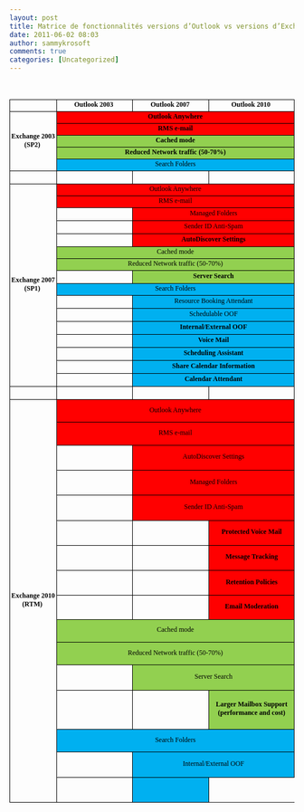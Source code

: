 ```yaml
---
layout: post
title: Matrice de fonctionnalités versions d’Outlook vs versions d’Exchange
date: 2011-06-02 08:03
author: sammykrosoft
comments: true
categories: [Uncategorized]
---
```

<p>&nbsp;<table style="line-height: normal; list-style-type: disc; border-collapse: collapse; mso-padding-bottom-alt: 0cm; mso-padding-left-alt: 0cm; mso-padding-right-alt: 0cm; mso-padding-top-alt: 0cm; mso-yfti-tbllook: 1184" border="0" cellspacing="0" cellpadding="0" width="857"><colgroup><col style="width: 88pt; mso-width-source: userset; mso-width-alt: 4992" width="117"><col style="width: 185pt; mso-width-source: userset; mso-width-alt: 10538" span="span" width="247"></colgroup><tbody>     <tr style="height: 13.5pt; mso-yfti-firstrow: yes; mso-yfti-irow: 0" height="18">       <td style="border-bottom: windowtext 1pt solid; border-left: windowtext 1pt solid; padding-bottom: 0cm; padding-left: 1px; padding-right: 1px; vertical-align: middle; border-top: windowtext 1pt solid; border-right: windowtext 1pt solid; padding-top: 0.25pt" class="xl65" height="18" width="117" align="center"><font face="Times New Roman"><font style="font-size: 10pt" color="#000000">&nbsp;</font></font></td>        <td style="border-bottom: windowtext 1pt solid; padding-left: 1px; padding-right: 1px; vertical-align: middle; border-top: windowtext 1pt solid; border-right: windowtext 1pt solid; padding-top: 1px" class="xl66" width="246" align="center"><font face="Calibri"><font color="#000000"><strong><font style="font-size: 9pt">Outlook 2003</font><span style="mso-spacerun: yes"><font style="font-size: 9pt">&nbsp;</font></span></strong></font></font></td>        <td style="border-bottom: windowtext 1pt solid; padding-left: 1px; padding-right: 1px; vertical-align: middle; border-top: windowtext 1pt solid; border-right: windowtext 1pt solid; padding-top: 1px" class="xl66" width="246" align="center"><font face="Calibri"><font color="#000000"><strong><font style="font-size: 9pt">Outlook 2007</font><span style="mso-spacerun: yes"><font style="font-size: 9pt">&nbsp;</font></span></strong></font></font></td>        <td style="border-bottom: windowtext 1pt solid; padding-left: 1px; padding-right: 1px; vertical-align: middle; border-top: windowtext 1pt solid; border-right: windowtext 1pt solid; padding-top: 1px" class="xl66" width="246" align="center"><font face="Calibri"><font color="#000000"><strong><font style="font-size: 9pt">Outlook 2010</font><span style="mso-spacerun: yes"><font style="font-size: 9pt">&nbsp;</font></span></strong></font></font></td>     </tr>      <tr style="height: 12.75pt; mso-yfti-irow: 1" height="17">       <td style="border-bottom: black 1pt solid; border-left: windowtext 1pt solid; padding-left: 1px; padding-right: 1px; vertical-align: middle; border-top: medium none; border-right: windowtext 1pt solid; padding-top: 1px" class="xl67" height="85" rowspan="5" width="117" align="center"><font face="Calibri"><font color="#000000"><strong><font style="font-size: 9pt">Exchange 2003 (SP2)</font><span style="mso-spacerun: yes"><font style="font-size: 9pt">&nbsp;</font></span></strong></font></font></td>        <td style="border-bottom: windowtext 1pt solid; border-left: medium none; background-color: red; padding-left: 1px; padding-right: 1px; vertical-align: middle; border-top: windowtext 1pt solid; border-right: black 1pt solid; padding-top: 1px" class="xl68" width="740" colspan="3" align="center"><font face="Calibri"><font style="font-size: 9pt" color="#000000"><strong>Outlook Anywhere</strong></font></font></td>     </tr>      <tr style="height: 12.75pt" height="17">       <td style="border-bottom: windowtext 1pt solid; border-left: medium none; background-color: red; padding-left: 1px; padding-right: 1px; vertical-align: middle; border-top: windowtext 1pt solid; border-right: black 1pt solid; padding-top: 1px" class="xl68" height="17" width="740" colspan="3" align="center"><font face="Calibri"><font style="font-size: 9pt" color="#000000"><strong>RMS e-mail</strong></font></font></td>     </tr>      <tr style="height: 12.75pt" height="17">       <td style="border-bottom: windowtext 1pt solid; border-left: medium none; background-color: #92d050; padding-left: 1px; padding-right: 1px; vertical-align: middle; border-top: windowtext 1pt solid; border-right: black 1pt solid; padding-top: 1px" class="xl72" height="17" width="740" colspan="3" align="center"><font face="Calibri"><font style="font-size: 9pt" color="#000000"><strong>Cached mode</strong></font></font></td>     </tr>      <tr style="height: 12.75pt" height="17">       <td style="border-bottom: windowtext 1pt solid; border-left: medium none; background-color: #92d050; padding-left: 1px; padding-right: 1px; vertical-align: middle; border-top: windowtext 1pt solid; border-right: black 1pt solid; padding-top: 1px" class="xl72" height="17" width="740" colspan="3" align="center"><font face="Calibri"><font style="font-size: 9pt" color="#000000"><strong>Reduced Network traffic (50-70%)</strong></font></font></td>     </tr>      <tr style="height: 12.75pt" height="17">       <td style="border-bottom: windowtext 1pt solid; border-left: medium none; background-color: #00b0f0; padding-left: 1px; padding-right: 1px; vertical-align: middle; border-top: windowtext 1pt solid; border-right: black 1pt solid; padding-top: 1px" class="xl76" height="17" width="740" colspan="3" align="center"><font face="Calibri"><font style="font-size: 9pt" color="#000000">Search Folders</font></font></td>     </tr>      <tr style="height: 15.75pt; mso-yfti-irow: 6" height="21">       <td style="border-bottom: windowtext 1pt solid; border-left: windowtext 1pt solid; padding-left: 1px; padding-right: 1px; vertical-align: middle; border-right: windowtext 1pt solid; padding-top: 1px" class="xl79" height="21" width="117" align="center"><font face="Times New Roman"><font style="font-size: 10pt" color="#000000">&nbsp;</font></font></td>        <td style="border-bottom: windowtext 1pt solid; padding-left: 1px; padding-right: 1px; vertical-align: middle; border-right: windowtext 1pt solid; padding-top: 1px" class="xl80" width="246" align="center"><font face="Calibri"><font style="font-size: 11pt" color="#000000">&nbsp;</font></font></td>        <td style="border-bottom: windowtext 1pt solid; padding-left: 1px; padding-right: 1px; vertical-align: middle; border-right: windowtext 1pt solid; padding-top: 1px" class="xl80" width="246" align="center"><font face="Calibri"><font style="font-size: 11pt" color="#000000">&nbsp;</font></font></td>        <td style="border-bottom: windowtext 1pt solid; padding-left: 1px; padding-right: 1px; vertical-align: middle; border-right: windowtext 1pt solid; padding-top: 1px" class="xl80" width="246" align="center"><font face="Calibri"><font style="font-size: 11pt" color="#000000">&nbsp;</font></font></td>     </tr>      <tr style="height: 12.75pt; mso-yfti-irow: 7" height="17">       <td style="border-bottom: black 1pt solid; border-left: windowtext 1pt solid; padding-left: 1px; padding-right: 1px; vertical-align: middle; border-top: medium none; border-right: windowtext 1pt solid; padding-top: 1px" class="xl67" height="316" rowspan="16" width="117" align="center"><font face="Calibri"><font color="#000000"><strong><font style="font-size: 9pt">Exchange 2007 (SP1)</font><span style="mso-spacerun: yes"><font style="font-size: 9pt">&nbsp;</font></span></strong></font></font></td>        <td style="border-bottom: windowtext 1pt solid; border-left: medium none; background-color: red; padding-left: 1px; padding-right: 1px; vertical-align: middle; border-top: windowtext 1pt solid; border-right: black 1pt solid; padding-top: 1px" class="xl81" width="740" colspan="3" align="center"><font face="Calibri"><font style="font-size: 9pt" color="#000000">Outlook Anywhere</font></font></td>     </tr>      <tr style="height: 12.75pt" height="17">       <td style="border-bottom: windowtext 1pt solid; border-left: medium none; background-color: red; padding-left: 1px; padding-right: 1px; vertical-align: middle; border-top: windowtext 1pt solid; border-right: black 1pt solid; padding-top: 1px" class="xl81" height="17" width="740" colspan="3" align="center"><font face="Calibri"><font style="font-size: 9pt" color="#000000">RMS e-mail</font></font></td>     </tr>      <tr style="height: 15.75pt" height="21">       <td style="border-bottom: windowtext 1pt solid; padding-left: 1px; padding-right: 1px; vertical-align: middle; border-right: windowtext 1pt solid; padding-top: 1px" class="xl80" height="21" width="246" align="center"><font face="Calibri"><font style="font-size: 11pt" color="#000000">&nbsp;</font></font></td>        <td style="border-bottom: windowtext 1pt solid; border-left: medium none; background-color: red; padding-left: 1px; padding-right: 1px; vertical-align: middle; border-top: windowtext 1pt solid; border-right: black 1pt solid; padding-top: 1px" class="xl81" width="493" colspan="2" align="center"><font face="Calibri"><font style="font-size: 9pt" color="#000000">Managed Folders</font></font></td>     </tr>      <tr style="height: 15.75pt" height="21">       <td style="border-bottom: windowtext 1pt solid; padding-left: 1px; padding-right: 1px; vertical-align: middle; border-right: windowtext 1pt solid; padding-top: 1px" class="xl80" height="21" width="246" align="center"><font face="Calibri"><font style="font-size: 11pt" color="#000000">&nbsp;</font></font></td>        <td style="border-bottom: windowtext 1pt solid; border-left: medium none; background-color: red; padding-left: 1px; padding-right: 1px; vertical-align: middle; border-top: windowtext 1pt solid; border-right: black 1pt solid; padding-top: 1px" class="xl81" width="493" colspan="2" align="center"><font face="Calibri"><font style="font-size: 9pt" color="#000000">Sender ID Anti-Spam</font></font></td>     </tr>      <tr style="height: 15.75pt" height="21">       <td style="border-bottom: windowtext 1pt solid; padding-left: 1px; padding-right: 1px; vertical-align: middle; border-right: windowtext 1pt solid; padding-top: 1px" class="xl80" height="21" width="246" align="center"><font face="Calibri"><font style="font-size: 11pt" color="#000000">&nbsp;</font></font></td>        <td style="border-bottom: windowtext 1pt solid; border-left: medium none; background-color: red; padding-left: 1px; padding-right: 1px; vertical-align: middle; border-top: windowtext 1pt solid; border-right: black 1pt solid; padding-top: 1px" class="xl68" width="493" colspan="2" align="center"><font face="Calibri"><font style="font-size: 9pt" color="#000000"><strong>AutoDiscover Settings</strong></font></font></td>     </tr>      <tr style="height: 12.75pt" height="17">       <td style="border-bottom: windowtext 1pt solid; border-left: medium none; background-color: #92d050; padding-left: 1px; padding-right: 1px; vertical-align: middle; border-top: windowtext 1pt solid; border-right: black 1pt solid; padding-top: 1px" class="xl84" height="17" width="740" colspan="3" align="center"><font face="Calibri"><font style="font-size: 9pt" color="#000000">Cached mode</font></font></td>     </tr>      <tr style="height: 12.75pt" height="17">       <td style="border-bottom: windowtext 1pt solid; border-left: medium none; background-color: #92d050; padding-left: 1px; padding-right: 1px; vertical-align: middle; border-top: windowtext 1pt solid; border-right: black 1pt solid; padding-top: 1px" class="xl84" height="17" width="740" colspan="3" align="center"><font face="Calibri"><font style="font-size: 9pt" color="#000000">Reduced Network traffic (50-70%)</font></font></td>     </tr>      <tr style="height: 15.75pt" height="21">       <td style="border-bottom: windowtext 1pt solid; padding-left: 1px; padding-right: 1px; vertical-align: middle; border-right: windowtext 1pt solid; padding-top: 1px" class="xl80" height="21" width="246" align="center"><font face="Calibri"><font style="font-size: 11pt" color="#000000">&nbsp;</font></font></td>        <td style="border-bottom: windowtext 1pt solid; border-left: medium none; background-color: #92d050; padding-left: 1px; padding-right: 1px; vertical-align: middle; border-top: windowtext 1pt solid; border-right: black 1pt solid; padding-top: 1px" class="xl72" width="493" colspan="2" align="center"><font face="Calibri"><font style="font-size: 9pt" color="#000000"><strong>Server Search</strong></font></font></td>     </tr>      <tr style="height: 12.75pt" height="17">       <td style="border-bottom: windowtext 1pt solid; border-left: medium none; background-color: #00b0f0; padding-left: 1px; padding-right: 1px; vertical-align: middle; border-top: windowtext 1pt solid; border-right: black 1pt solid; padding-top: 1px" class="xl76" height="17" width="740" colspan="3" align="center"><font face="Calibri"><font style="font-size: 9pt" color="#000000">Search Folders</font></font></td>     </tr>      <tr style="height: 15.75pt" height="21">       <td style="border-bottom: windowtext 1pt solid; padding-left: 1px; padding-right: 1px; vertical-align: middle; border-right: windowtext 1pt solid; padding-top: 1px" class="xl80" height="21" width="246" align="center"><font face="Calibri"><font style="font-size: 11pt" color="#000000">&nbsp;</font></font></td>        <td style="border-bottom: windowtext 1pt solid; border-left: medium none; background-color: #00b0f0; padding-left: 1px; padding-right: 1px; vertical-align: middle; border-top: windowtext 1pt solid; border-right: black 1pt solid; padding-top: 1px" class="xl76" width="493" colspan="2" align="center"><font face="Calibri"><font style="font-size: 9pt" color="#000000">Resource Booking Attendant</font></font></td>     </tr>      <tr style="height: 15.75pt" height="21">       <td style="border-bottom: windowtext 1pt solid; padding-left: 1px; padding-right: 1px; vertical-align: middle; border-right: windowtext 1pt solid; padding-top: 1px" class="xl80" height="21" width="246" align="center"><font face="Calibri"><font style="font-size: 11pt" color="#000000">&nbsp;</font></font></td>        <td style="border-bottom: windowtext 1pt solid; border-left: medium none; background-color: #00b0f0; padding-left: 1px; padding-right: 1px; vertical-align: middle; border-top: windowtext 1pt solid; border-right: black 1pt solid; padding-top: 1px" class="xl76" width="493" colspan="2" align="center"><font face="Calibri"><font style="font-size: 9pt" color="#000000">Schedulable OOF</font></font></td>     </tr>      <tr style="height: 15.75pt" height="21">       <td style="border-bottom: windowtext 1pt solid; padding-left: 1px; padding-right: 1px; vertical-align: middle; border-right: windowtext 1pt solid; padding-top: 1px" class="xl80" height="21" width="246" align="center"><font face="Calibri"><font style="font-size: 11pt" color="#000000">&nbsp;</font></font></td>        <td style="border-bottom: windowtext 1pt solid; border-left: medium none; background-color: #00b0f0; padding-left: 1px; padding-right: 1px; vertical-align: middle; border-top: windowtext 1pt solid; border-right: black 1pt solid; padding-top: 1px" class="xl87" width="493" colspan="2" align="center"><font face="Calibri"><font style="font-size: 9pt" color="#000000"><strong>Internal/External OOF</strong></font></font></td>     </tr>      <tr style="height: 15.75pt" height="21">       <td style="border-bottom: windowtext 1pt solid; padding-left: 1px; padding-right: 1px; vertical-align: middle; border-right: windowtext 1pt solid; padding-top: 1px" class="xl80" height="21" width="246" align="center"><font face="Calibri"><font style="font-size: 11pt" color="#000000">&nbsp;</font></font></td>        <td style="border-bottom: windowtext 1pt solid; border-left: medium none; background-color: #00b0f0; padding-left: 1px; padding-right: 1px; vertical-align: middle; border-top: windowtext 1pt solid; border-right: black 1pt solid; padding-top: 1px" class="xl87" width="493" colspan="2" align="center"><font face="Calibri"><font style="font-size: 9pt" color="#000000"><strong>Voice Mail</strong></font></font></td>     </tr>      <tr style="height: 15.75pt" height="21">       <td style="border-bottom: windowtext 1pt solid; padding-left: 1px; padding-right: 1px; vertical-align: middle; border-right: windowtext 1pt solid; padding-top: 1px" class="xl80" height="21" width="246" align="center"><font face="Calibri"><font style="font-size: 11pt" color="#000000">&nbsp;</font></font></td>        <td style="border-bottom: windowtext 1pt solid; border-left: medium none; background-color: #00b0f0; padding-left: 1px; padding-right: 1px; vertical-align: middle; border-top: windowtext 1pt solid; border-right: black 1pt solid; padding-top: 1px" class="xl87" width="493" colspan="2" align="center"><font face="Calibri"><font style="font-size: 9pt" color="#000000"><strong>Scheduling Assistant</strong></font></font></td>     </tr>      <tr style="height: 15.75pt" height="21">       <td style="border-bottom: windowtext 1pt solid; padding-left: 1px; padding-right: 1px; vertical-align: middle; border-right: windowtext 1pt solid; padding-top: 1px" class="xl80" height="21" width="246" align="center"><font face="Calibri"><font style="font-size: 11pt" color="#000000">&nbsp;</font></font></td>        <td style="border-bottom: windowtext 1pt solid; border-left: medium none; background-color: #00b0f0; padding-left: 1px; padding-right: 1px; vertical-align: middle; border-top: windowtext 1pt solid; border-right: black 1pt solid; padding-top: 1px" class="xl87" width="493" colspan="2" align="center"><font face="Calibri"><font style="font-size: 9pt" color="#000000"><strong>Share Calendar Information</strong></font></font></td>     </tr>      <tr style="height: 15.75pt" height="21">       <td style="border-bottom: windowtext 1pt solid; padding-left: 1px; padding-right: 1px; vertical-align: middle; border-right: windowtext 1pt solid; padding-top: 1px" class="xl80" height="21" width="246" align="center"><font face="Calibri"><font style="font-size: 11pt" color="#000000">&nbsp;</font></font></td>        <td style="border-bottom: windowtext 1pt solid; border-left: medium none; background-color: #00b0f0; padding-left: 1px; padding-right: 1px; vertical-align: middle; border-top: windowtext 1pt solid; border-right: black 1pt solid; padding-top: 1px" class="xl87" width="493" colspan="2" align="center"><font face="Calibri"><font style="font-size: 9pt" color="#000000"><strong>Calendar Attendant</strong></font></font></td>     </tr>      <tr style="height: 15.75pt; mso-yfti-irow: 23" height="21">       <td style="border-bottom: windowtext 1pt solid; border-left: windowtext 1pt solid; padding-left: 1px; padding-right: 1px; vertical-align: middle; border-right: windowtext 1pt solid; padding-top: 1px" class="xl79" height="21" width="117" align="center"><font face="Times New Roman"><font style="font-size: 10pt" color="#000000">&nbsp;</font></font></td>        <td style="border-bottom: windowtext 1pt solid; padding-left: 1px; padding-right: 1px; vertical-align: middle; border-right: windowtext 1pt solid; padding-top: 1px" class="xl80" width="246" align="center"><font face="Calibri"><font style="font-size: 11pt" color="#000000">&nbsp;</font></font></td>        <td style="border-bottom: windowtext 1pt solid; padding-left: 1px; padding-right: 1px; vertical-align: middle; border-right: windowtext 1pt solid; padding-top: 1px" class="xl80" width="246" align="center"><font face="Calibri"><font style="font-size: 11pt" color="#000000">&nbsp;</font></font></td>        <td style="border-bottom: windowtext 1pt solid; padding-left: 1px; padding-right: 1px; vertical-align: middle; border-right: windowtext 1pt solid; padding-top: 1px" class="xl80" width="246" align="center"><font face="Calibri"><font style="font-size: 11pt" color="#000000">&nbsp;</font></font></td>     </tr>      <tr style="height: 12.75pt; mso-yfti-irow: 24" height="17">       <td style="border-bottom: black 1pt solid; border-left: windowtext 1pt solid; padding-left: 1px; padding-right: 1px; vertical-align: middle; border-top: medium none; border-right: windowtext 1pt solid; padding-top: 1px" class="xl67" height="712" rowspan="35" width="117" align="center"><font face="Calibri"><font color="#000000"><strong><font style="font-size: 9pt">Exchange 2010 (RTM)</font><span style="mso-spacerun: yes"><font style="font-size: 9pt">&nbsp;</font></span></strong></font></font></td>        <td style="border-bottom: windowtext 1pt solid; border-left: medium none; background-color: red; padding-left: 1px; padding-right: 1px; vertical-align: middle; border-top: windowtext 1pt solid; border-right: black 1pt solid; padding-top: 1px" class="xl81" width="740" colspan="3" align="center"><font face="Calibri"><font style="font-size: 9pt" color="#000000">Outlook Anywhere</font></font></td>     </tr>      <tr style="height: 12.75pt" height="17">       <td style="border-bottom: windowtext 1pt solid; border-left: medium none; background-color: red; padding-left: 1px; padding-right: 1px; vertical-align: middle; border-top: windowtext 1pt solid; border-right: black 1pt solid; padding-top: 1px" class="xl81" height="17" width="740" colspan="3" align="center"><font face="Calibri"><font style="font-size: 9pt" color="#000000">RMS e-mail</font></font></td>     </tr>      <tr style="height: 15.75pt" height="21">       <td style="border-bottom: windowtext 1pt solid; padding-left: 1px; padding-right: 1px; vertical-align: middle; border-right: windowtext 1pt solid; padding-top: 1px" class="xl80" height="21" width="246" align="center"><font face="Calibri"><font style="font-size: 11pt" color="#000000">&nbsp;</font></font></td>        <td style="border-bottom: windowtext 1pt solid; border-left: medium none; background-color: red; padding-left: 1px; padding-right: 1px; vertical-align: middle; border-top: windowtext 1pt solid; border-right: black 1pt solid; padding-top: 1px" class="xl81" width="493" colspan="2" align="center"><font face="Calibri"><font style="font-size: 9pt" color="#000000">AutoDiscover Settings</font></font></td>     </tr>      <tr style="height: 15.75pt" height="21">       <td style="border-bottom: windowtext 1pt solid; padding-left: 1px; padding-right: 1px; vertical-align: middle; border-right: windowtext 1pt solid; padding-top: 1px" class="xl80" height="21" width="246" align="center"><font face="Calibri"><font style="font-size: 11pt" color="#000000">&nbsp;</font></font></td>        <td style="border-bottom: windowtext 1pt solid; border-left: medium none; background-color: red; padding-left: 1px; padding-right: 1px; vertical-align: middle; border-top: windowtext 1pt solid; border-right: black 1pt solid; padding-top: 1px" class="xl81" width="493" colspan="2" align="center"><font face="Calibri"><font style="font-size: 9pt" color="#000000">Managed Folders</font></font></td>     </tr>      <tr style="height: 15.75pt" height="21">       <td style="border-bottom: windowtext 1pt solid; padding-left: 1px; padding-right: 1px; vertical-align: middle; border-right: windowtext 1pt solid; padding-top: 1px" class="xl80" height="21" width="246" align="center"><font face="Calibri"><font style="font-size: 11pt" color="#000000">&nbsp;</font></font></td>        <td style="border-bottom: windowtext 1pt solid; border-left: medium none; background-color: red; padding-left: 1px; padding-right: 1px; vertical-align: middle; border-top: windowtext 1pt solid; border-right: black 1pt solid; padding-top: 1px" class="xl81" width="493" colspan="2" align="center"><font face="Calibri"><font style="font-size: 9pt" color="#000000">Sender ID Anti-Spam</font></font></td>     </tr>      <tr style="height: 15.75pt" height="21">       <td style="border-bottom: windowtext 1pt solid; padding-left: 1px; padding-right: 1px; vertical-align: middle; border-right: windowtext 1pt solid; padding-top: 1px" class="xl80" height="21" width="246" align="center"><font face="Calibri"><font style="font-size: 11pt" color="#000000">&nbsp;</font></font></td>        <td style="border-bottom: windowtext 1pt solid; padding-left: 1px; padding-right: 1px; vertical-align: middle; border-right: windowtext 1pt solid; padding-top: 1px" class="xl80" width="246" align="center"><font face="Calibri"><font style="font-size: 11pt" color="#000000">&nbsp;</font></font></td>        <td style="border-bottom: windowtext 1pt solid; background-color: red; padding-left: 1px; padding-right: 1px; vertical-align: middle; border-right: windowtext 1pt solid; padding-top: 1px" class="xl89" width="246" align="center"><font face="Calibri"><font style="font-size: 9pt" color="#000000"><strong>Protected Voice Mail</strong></font></font></td>     </tr>      <tr style="height: 15.75pt" height="21">       <td style="border-bottom: windowtext 1pt solid; padding-left: 1px; padding-right: 1px; vertical-align: middle; border-right: windowtext 1pt solid; padding-top: 1px" class="xl80" height="21" width="246" align="center"><font face="Calibri"><font style="font-size: 11pt" color="#000000">&nbsp;</font></font></td>        <td style="border-bottom: windowtext 1pt solid; padding-left: 1px; padding-right: 1px; vertical-align: middle; border-right: windowtext 1pt solid; padding-top: 1px" class="xl80" width="246" align="center"><font face="Calibri"><font style="font-size: 11pt" color="#000000">&nbsp;</font></font></td>        <td style="border-bottom: windowtext 1pt solid; background-color: red; padding-left: 1px; padding-right: 1px; vertical-align: middle; border-right: windowtext 1pt solid; padding-top: 1px" class="xl89" width="246" align="center"><font face="Calibri"><font style="font-size: 9pt" color="#000000"><strong>Message Tracking</strong></font></font></td>     </tr>      <tr style="height: 15.75pt" height="21">       <td style="border-bottom: windowtext 1pt solid; padding-left: 1px; padding-right: 1px; vertical-align: middle; border-right: windowtext 1pt solid; padding-top: 1px" class="xl80" height="21" width="246" align="center"><font face="Calibri"><font style="font-size: 11pt" color="#000000">&nbsp;</font></font></td>        <td style="border-bottom: windowtext 1pt solid; padding-left: 1px; padding-right: 1px; vertical-align: middle; border-right: windowtext 1pt solid; padding-top: 1px" class="xl80" width="246" align="center"><font face="Calibri"><font style="font-size: 11pt" color="#000000">&nbsp;</font></font></td>        <td style="border-bottom: windowtext 1pt solid; background-color: red; padding-left: 1px; padding-right: 1px; vertical-align: middle; border-right: windowtext 1pt solid; padding-top: 1px" class="xl89" width="246" align="center"><font face="Calibri"><font style="font-size: 9pt" color="#000000"><strong>Retention Policies</strong></font></font></td>     </tr>      <tr style="height: 13.5pt" height="18">       <td style="border-bottom: windowtext 1pt solid; padding-left: 1px; padding-right: 1px; vertical-align: middle; border-right: windowtext 1pt solid; padding-top: 1px" class="xl90" height="18" width="246" align="center"><font face="Times New Roman"><font style="font-size: 10pt" color="#000000">&nbsp;</font></font></td>        <td style="border-bottom: windowtext 1pt solid; padding-left: 1px; padding-right: 1px; vertical-align: middle; border-right: windowtext 1pt solid; padding-top: 1px" class="xl90" width="246" align="center"><font face="Times New Roman"><font style="font-size: 10pt" color="#000000">&nbsp;</font></font></td>        <td style="border-bottom: windowtext 1pt solid; background-color: red; padding-left: 1px; padding-right: 1px; vertical-align: middle; border-right: windowtext 1pt solid; padding-top: 1px" class="xl89" width="246" align="center"><font face="Calibri"><font style="font-size: 9pt" color="#000000"><strong>Email Moderation</strong></font></font></td>     </tr>      <tr style="height: 12.75pt" height="17">       <td style="border-bottom: windowtext 1pt solid; border-left: medium none; background-color: #92d050; padding-left: 1px; padding-right: 1px; vertical-align: middle; border-top: windowtext 1pt solid; border-right: black 1pt solid; padding-top: 1px" class="xl84" height="17" width="740" colspan="3" align="center"><font face="Calibri"><font style="font-size: 9pt" color="#000000">Cached mode</font></font></td>     </tr>      <tr style="height: 12.75pt" height="17">       <td style="border-bottom: windowtext 1pt solid; border-left: medium none; background-color: #92d050; padding-left: 1px; padding-right: 1px; vertical-align: middle; border-top: windowtext 1pt solid; border-right: black 1pt solid; padding-top: 1px" class="xl84" height="17" width="740" colspan="3" align="center"><font face="Calibri"><font style="font-size: 9pt" color="#000000">Reduced Network traffic (50-70%)</font></font></td>     </tr>      <tr style="height: 15.75pt" height="21">       <td style="border-bottom: windowtext 1pt solid; padding-left: 1px; padding-right: 1px; vertical-align: middle; border-right: windowtext 1pt solid; padding-top: 1px" class="xl80" height="21" width="246" align="center"><font face="Calibri"><font style="font-size: 11pt" color="#000000">&nbsp;</font></font></td>        <td style="border-bottom: windowtext 1pt solid; border-left: medium none; background-color: #92d050; padding-left: 1px; padding-right: 1px; vertical-align: middle; border-top: windowtext 1pt solid; border-right: black 1pt solid; padding-top: 1px" class="xl84" width="493" colspan="2" align="center"><font face="Calibri"><font style="font-size: 9pt" color="#000000">Server Search</font></font></td>     </tr>      <tr style="height: 15.75pt" height="21">       <td style="border-bottom: windowtext 1pt solid; padding-left: 1px; padding-right: 1px; vertical-align: middle; border-right: windowtext 1pt solid; padding-top: 1px" class="xl80" height="21" width="246" align="center"><font face="Calibri"><font style="font-size: 11pt" color="#000000">&nbsp;</font></font></td>        <td style="border-bottom: windowtext 1pt solid; padding-left: 1px; padding-right: 1px; vertical-align: middle; border-right: windowtext 1pt solid; padding-top: 1px" class="xl80" width="246" align="center"><font face="Calibri"><font style="font-size: 11pt" color="#000000">&nbsp;</font></font></td>        <td style="border-bottom: windowtext 1pt solid; background-color: #92d050; padding-left: 1px; padding-right: 1px; vertical-align: middle; border-right: windowtext 1pt solid; padding-top: 1px" class="xl91" width="246" align="center"><font face="Calibri"><font style="font-size: 9pt" color="#000000"><strong>Larger Mailbox Support (performance and cost)</strong></font></font></td>     </tr>      <tr style="height: 12.75pt" height="17">       <td style="border-bottom: windowtext 1pt solid; border-left: medium none; background-color: #00b0f0; padding-left: 1px; padding-right: 1px; vertical-align: middle; border-top: windowtext 1pt solid; border-right: black 1pt solid; padding-top: 1px" class="xl76" height="17" width="740" colspan="3" align="center"><font face="Calibri"><font style="font-size: 9pt" color="#000000">Search Folders</font></font></td>     </tr>      <tr style="height: 15.75pt" height="21">       <td style="border-bottom: windowtext 1pt solid; padding-left: 1px; padding-right: 1px; vertical-align: middle; border-right: windowtext 1pt solid; padding-top: 1px" class="xl80" height="21" width="246" align="center"><font face="Calibri"><font style="font-size: 11pt" color="#000000">&nbsp;</font></font></td>        <td style="border-bottom: windowtext 1pt solid; border-left: medium none; background-color: #00b0f0; padding-left: 1px; padding-right: 1px; vertical-align: middle; border-top: windowtext 1pt solid; border-right: black 1pt solid; padding-top: 1px" class="xl76" width="493" colspan="2" align="center"><font face="Calibri"><font style="font-size: 9pt" color="#000000">Internal/External OOF</font></font></td>     </tr>      <tr style="height: 15.75pt" height="21">       <td style="border-bottom: windowtext 1pt solid; padding-left: 1px; padding-right: 1px; vertical-align: middle; border-right: windowtext 1pt solid; padding-top: 1px" class="xl80" height="21" width="246" align="center"><font face="Calibri"><font style="font-size: 11pt" color="#000000">&nbsp;</font></font></td>        <td style="border-bottom: windowtext 1pt solid; border-left: medium none; background-color: #00b0f0; padding-left: 1px; padding-right: 1px; vertical-align: middle; border-top: windowtext 1pt solid; border-right: black 1pt solid; padding-top: 1px" class="xl76" wid></td></tr></tbody></table></p>

